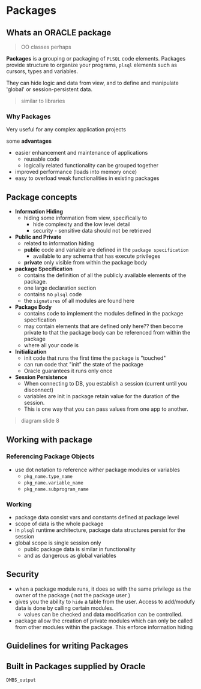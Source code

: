 # Packages

## Whats an ORACLE package

> OO classes perhaps

**Packages** is a grouping or packaging of `PLSQL` code elements.
Packages provide structure to organize your programs, `plsql` elements such as cursors, types and variables.

They can hide logic and data from view, and to define and manipulate 'global' or session-persistent data.

> similar to libraries


### Why Packages

Very useful for any complex application projects

some **advantages**

- easier enhancement and maintenance of applications
  - reusable code
  - logically related functionality can be grouped together
- improved performance (loads into memory once)
- easy to overload weak functionalities in existing packages

## Package concepts

- **Information Hiding**
  - hiding some information from view, specifically to
    - hide complexity and the low level detail
    - security - sensitive data should not be retrieved
- **Public and Private**
  - related to information hiding
  - **public** code and variable are defined in the `package specification`
    - available to any schema that has execute privileges
  - **private** only visible from within the package body
- **package Specification**
  - contains the definition of all the publicly available elements of the package.
  - one large declaration section
  - contains no `plsql` code
  - the `signatures` of all modules are found here
- **Package Body**
  - contains code to implement the modules defined in the package specification
  - may contain elements that are defined only here?? then become private to that the package body can be referenced from within the package
  - where all your code is
- **Initialization**
  - init code that runs the first time the package is "touched"
  - can run code that "init" the state of the package
  - Oracle guarantees it runs only once
- **Session Persistence**
  - When connecting to DB, you establish a session (current until you disconnect)
  - variables are init in package retain value for the duration of the session.
  - This is one way that you can pass values from one app to another.

> diagram slide 8

## Working with package

### Referencing Package Objects

- use dot notation to reference wither package modules or variables
  - `pkg_name.type_name`
  - `pkg_name.variable_name`
  - `pkg_name.subprogram_name`

### Working

- package data consist vars and constants defined at package level
- scope of data is the whole package
- in `plsql` runtime architecture, package data structures persist for the session
-  global scope is single session only
   -  public package data is similar in functionality
   -  and as dangerous as global variables

## Security

- when a package module runs, it does so with the same privilege as the owner of the package ( not the package user )
- gives you the ability to `hide` a table from the user. Access to add/modufy data is done by calling certain modules.
  - values can be checked and data modification can be controlled.
- package allow the creation of private modules which can only be called from other modules within the package. This enforce information hiding

## Guidelines for writing Packages

## Built in Packages supplied by Oracle

`DMBS_output`

